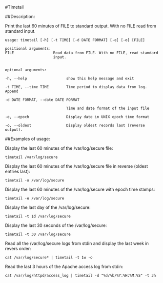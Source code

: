 #Timetail

##Description:

Print the last 60 minutes of FILE to standard output. With no FILE read from standard input. 

	usage: timetail [-h] [-t TIME] [-d DATE FORMAT] [-e] [-o] [FILE]
	
	positional arguments:
	FILE                  Read data from FILE. With no FILE, read standard
        	              input.
	
	
	optional arguments:

	-h, --help            		show this help message and exit
	
	-t TIME, --time TIME  		Time period to display data from log. Append

	-d DATE FORMAT, --date DATE FORMAT
	
                        		Time and date format of the input file

	-e, --epoch           		Display date in UNIX epoch time format

	-o, --oldest          		Display oldest records last (reverse output).

##Examples of usage:

Display the last 60 minutes of the /var/log/secure file:

	timetail /var/log/secure

Display the last 60 minutes of the /var/log/secure file in reverse (oldest entries last):

	timetail -o /var/log/secure

Display the last 60 minutes of the /var/log/secure with epoch time stamps:

	timetail -e /var/log/secure

Display the last day of the /var/log/secure:

	timetail -t 1d /var/log/secure

Display the last 30 seconds of the /var/log/secure:

	timetail -t 30 /var/log/secure

Read all the /var/log/secure logs from stdin and display the last week in revers order:

	cat /var/log/secure* | timetail -t 1w -o

Read the last 3 hours of the Apache access log from stdin:

	cat /var/log/httpd/access_log | timetail -d "%d/%b/%Y:%H:%M:%S" -t 3h

